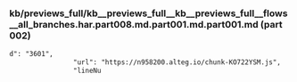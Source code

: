 ### kb/previews_full/kb__previews_full__kb__previews_full__flows__all_branches.har.part008.md.part001.md.part001.md (part 002)

```md
d": "3601",
                "url": "https://n958200.alteg.io/chunk-KO722YSM.js",
                "lineNu
```

```
